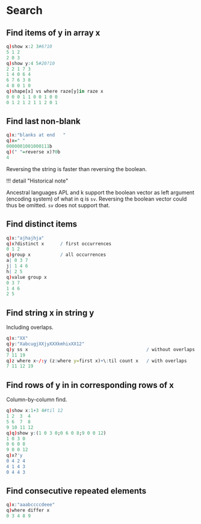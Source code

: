 # Search






## Find items of y in array x

```q
q)show x:2 3#6?10
5 1 2
2 0 3
q)show y:4 5#20?10
2 2 1 7 3
1 4 0 6 4
6 7 6 3 8
4 8 0 1 0
q)shape[x] vs where raze[y]in raze x
0 0 0 1 1 0 0 1 0 0
0 1 2 1 2 1 1 2 0 1
```


## Find last non-blank

```q
q)x:"blanks at end   "
q)x=" "
0000001001000111b
q)(" "=reverse x)?0b
4
```

Reversing the string is faster than reversing the boolean.


!!! detail "Historical note"

   Ancestral languages APL and k support the boolean vector as left argument (encoding system) of what in q is `sv`. Reversing the boolean vector could thus be omitted. `sv` does not support that.


## Find distinct items

```q
q)x:"ajhajhja"
q)x?distinct x      / first occurrences
0 1 2
q)group x           / all occurrences
a| 0 3 7
j| 1 4 6
h| 2 5
q)value group x
0 3 7
1 4 6
2 5
```


## Find string x in string y

Including overlaps.

```q
q)x:"XX"
q)y:"XabcugjXXjyXXXkmhixXX12"
q)y ss x                                            / without overlaps
7 11 19
q)z where x~/:y (z:where y=first x)+\:til count x   / with overlaps
7 11 12 19
```


## Find rows of y in in corresponding rows of x

Column-by-column find.

```q
q)show x:1+3 4#til 12
1 2  3  4
5 6  7  8
9 10 11 12
q)q)show y:(1 0 3 0;0 6 0 8;9 0 0 12)
1 0 3 0
0 6 0 8
9 0 0 12
q)x?'y
0 4 2 4
4 1 4 3
0 4 4 3
```


## Find consecutive repeated elements

```q
q)x:"aaabccccdeee"
q)where differ x
0 3 4 8 9
```


